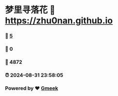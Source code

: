 # 梦里寻落花 :link: https://zhu0nan.github.io 
### :page_facing_up: [5](https://zhu0nan.github.io/tag.html) 
### :speech_balloon: 0 
### :hibiscus: 4872 
### :alarm_clock: 2024-08-31 23:58:05 
### Powered by :heart: [Gmeek](https://github.com/Meekdai/Gmeek)
